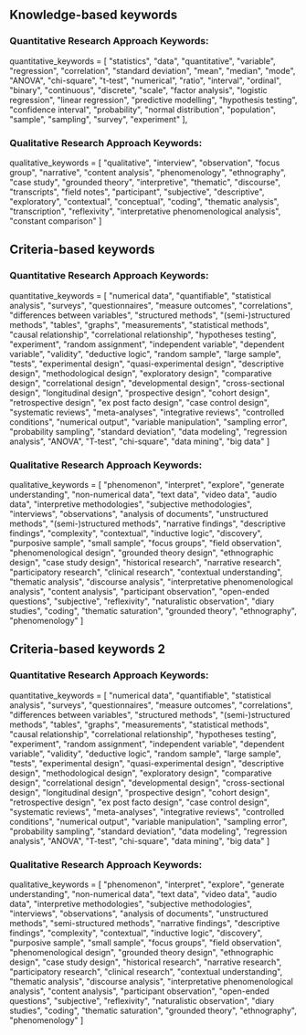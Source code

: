 ## Knowledge-based keywords
### Quantitative Research Approach Keywords:
quantitative_keywords = [
    "statistics", "data", "quantitative", "variable", "regression", 
    "correlation", "standard deviation", "mean", "median", "mode", 
    "ANOVA", "chi-square", "t-test", "numerical", "ratio", "interval",
    "ordinal", "binary", "continuous", "discrete", "scale", "factor analysis", 
    "logistic regression", "linear regression", "predictive modelling",
    "hypothesis testing", "confidence interval", "probability", "normal distribution",
    "population", "sample", "sampling", "survey", "experiment"
],

### Qualitative Research Approach Keywords:
qualitative_keywords = [
    "qualitative", "interview", "observation", "focus group", "narrative", 
    "content analysis", "phenomenology", "ethnography", "case study", 
    "grounded theory", "interpretive", "thematic", "discourse", "transcripts",
    "field notes", "participant", "subjective", "descriptive", "exploratory", 
    "contextual", "conceptual", "coding", "thematic analysis", "transcription", 
    "reflexivity", "interpretative phenomenological analysis", "constant comparison"
]

## Criteria-based keywords
### Quantitative Research Approach Keywords:
quantitative_keywords = [
    "numerical data", "quantifiable", "statistical analysis", "surveys", "questionnaires",
    "measure outcomes", "correlations", "differences between variables", "structured methods", "(semi-)structured methods",
    "tables", "graphs", "measurements", "statistical methods", "causal relationship", "correlational relationship",
    "hypotheses testing", "experiment", "random assignment", "independent variable", "dependent variable",
    "validity", "deductive logic", "random sample", "large sample", "tests", "experimental design",
    "quasi-experimental design", "descriptive design", "methodological design", "exploratory design", "comparative design",
    "correlational design", "developmental design", "cross-sectional design", "longitudinal design", "prospective design",
    "cohort design", "retrospective design", "ex post facto design", "case control design", "systematic reviews",
    "meta-analyses", "integrative reviews", "controlled conditions", "numerical output", "variable manipulation",
    "sampling error", "probability sampling", "standard deviation", "data modeling", "regression analysis",
    "ANOVA", "T-test", "chi-square", "data mining", "big data"
]

### Qualitative Research Approach Keywords:
qualitative_keywords = [
    "phenomenon", "interpret", "explore", "generate understanding", "non-numerical data",
    "text data", "video data", "audio data", "interpretive methodologies", "subjective methodologies",
    "interviews", "observations", "analysis of documents", "unstructured methods", "(semi-)structured methods",
    "narrative findings", "descriptive findings", "complexity", "contextual", "inductive logic",
    "discovery", "purposive sample", "small sample", "focus groups", "field observation",
    "phenomenological design", "grounded theory design", "ethnographic design", "case study design", "historical research",
    "narrative research", "participatory research", "clinical research", "contextual understanding", "thematic analysis",
    "discourse analysis", "interpretative phenomenological analysis", "content analysis", "participant observation",
    "open-ended questions", "subjective", "reflexivity", "naturalistic observation", "diary studies",
    "coding", "thematic saturation", "grounded theory", "ethnography", "phenomenology"
]

## Criteria-based keywords 2
### Quantitative Research Approach Keywords:
quantitative_keywords = [
    "numerical data",
    "quantifiable",
    "statistical analysis",
    "surveys",
    "questionnaires",
    "measure outcomes",
    "correlations",
    "differences between variables",
    "structured methods",
    "(semi-)structured methods",
    "tables",
    "graphs",
    "measurements",
    "statistical methods",
    "causal relationship",
    "correlational relationship",
    "hypotheses testing",
    "experiment",
    "random assignment",
    "independent variable",
    "dependent variable",
    "validity",
    "deductive logic",
    "random sample",
    "large sample",
    "tests",
    "experimental design",
    "quasi-experimental design",
    "descriptive design",
    "methodological design",
    "exploratory design",
    "comparative design",
    "correlational design",
    "developmental design",
    "cross-sectional design",
    "longitudinal design",
    "prospective design",
    "cohort design",
    "retrospective design",
    "ex post facto design",
    "case control design",
    "systematic reviews",
    "meta-analyses",
    "integrative reviews",
    "controlled conditions",
    "numerical output",
    "variable manipulation",
    "sampling error",
    "probability sampling",
    "standard deviation",
    "data modeling",
    "regression analysis",
    "ANOVA",
    "T-test",
    "chi-square",
    "data mining",
    "big data"
]

### Qualitative Research Approach Keywords:
qualitative_keywords = [
    "phenomenon",
    "interpret",
    "explore",
    "generate understanding",
    "non-numerical data",
    "text data",
    "video data",
    "audio data",
    "interpretive methodologies",
    "subjective methodologies",
    "interviews",
    "observations",
    "analysis of documents",
    "unstructured methods",
    "semi-structured methods",
    "narrative findings",
    "descriptive findings",
    "complexity",
    "contextual",
    "inductive logic",
    "discovery",
    "purposive sample",
    "small sample",
    "focus groups",
    "field observation",
    "phenomenological design",
    "grounded theory design",
    "ethnographic design",
    "case study design",
    "historical research",
    "narrative research",
    "participatory research",
    "clinical research",
    "contextual understanding",
    "thematic analysis",
    "discourse analysis",
    "interpretative phenomenological analysis",
    "content analysis",
    "participant observation",
    "open-ended questions",
    "subjective",
    "reflexivity",
    "naturalistic observation",
    "diary studies",
    "coding",
    "thematic saturation",
    "grounded theory",
    "ethnography",
    "phenomenology"
]
